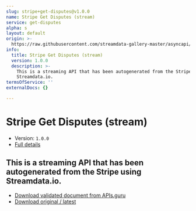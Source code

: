 ```yaml
---
slug: stripe+get-disputes@v1.0.0
name: Stripe Get Disputes (stream)
service: get-disputes
alpha: s
layout: default
origin: >-
  https://raw.githubusercontent.com/streamdata-gallery-master/asyncapi/master/_listings/stripe/stripe-get-disputes-stream-async.md
info:
  title: Stripe Get Disputes (stream)
  version: 1.0.0
  description: >-
    This is a streaming API that has been autogenerated from the Stripe using
    Streamdata.io.
termsOfService: ''
externalDocs: {}

---
```

# Stripe Get Disputes (stream)

* Version: `1.0.0`
* [Full details](../html/stripe+get-disputes@v1.0.0.html)



## This is a streaming API that has been autogenerated from the Stripe using Streamdata.io.



* [Download validated document from APIs.guru](https://raw.githubusercontent.com/APIs-guru/asyncapi-directory/master/docs/APIs/stripe%2Bget-disputes%40v1.0.0.yaml)
* [Download original / latest](https://raw.githubusercontent.com/streamdata-gallery-master/asyncapi/master/_listings/stripe/stripe-get-disputes-stream-async.md)

<script type="application/ld+json">
{
  "@context": "http://schema.org/",
  "@type": "WebAPI",
  "description": "This is a streaming API that has been autogenerated from the Stripe using Streamdata.io.",
  "documentation": "",

  "name": "Stripe Get Disputes (stream)"
}
</script>
